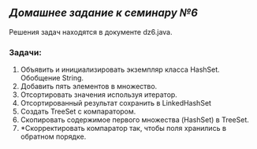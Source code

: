 ## ***Домашнее задание к семинару №6*** ## 
Решения задач находятся в документе dz6.java.
### **Задачи:** ###
1. Объявить и инициализировать экземпляр класса HashSet. Обобщение String.
2. Добавить пять элементов в множество.
3. Отсортировать значения используя итератор.
4. Отсортированный результат сохранить в LinkedHashSet
5. Создать TreeSet с компаратором.
6. Скопировать содержимое первого множества (HashSet) в TreeSet.
7. *Скорректировать компаратор так, чтобы поля хранились в обратном порядке.